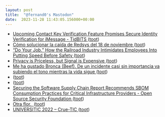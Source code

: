```yaml
---
layout: post
title:  "@fernand0's Mastodon"
date:  2023-11-28 11:43:05.156000+00:00
---
```

*  [Upcoming Contact Key Verification Feature Promises Secure Identity Verification for iMessage - TidBITS ](https://tidbits.com/2023/11/08/upcoming-contact-key-verification-feature-promises-secure-identity-verification-for-imessage) ([toot](https://mastodon.social/@fernand0/111487994111889185))
*  [Cómo solucionar la caída de Redsys del 18 de noviembre ](https://retailandpayments.com/backups-caida-de-redsys-del-18-11) ([toot](https://mastodon.social/@fernand0/111487721033553149))
*  [“Do Your Job.” How the Railroad Industry Intimidates Employees Into Putting Speed Before Safety ](https://www.propublica.org/article/railroad-safety-union-pacific-csx-bnsf-trains-freigh) ([toot](https://mastodon.social/@fernand0/111487426014882298))
*  [Privacy is Priceless, but Signal is Expensive ](https://signal.org/blog/signal-is-expensive) ([toot](https://mastodon.social/@fernand0/111485747493889317))
*  [Me ha gustado Bronca (Beef). De un incidente casi sin importancia va subiendo el tono mientras la vida sigue ](https://mastodon.social/@fernand0/111484560405561423) ([toot](https://mastodon.social/@fernand0/111484560405561423))
*  [ ](https://mastodon.social/@tuneintodetuned) ([toot](https://mastodon.social/@fernand0/111484054141207979))
*  [ ](https://mastodon.social/users/fernand0/statuses/111484040712361855/activity) ([toot](https://mastodon.social/users/fernand0/statuses/111484040712361855/activity))
*  [Securing the Software Supply Chain Report Recommends SBOM Consumption Practices for Critical Infrastructure Providers - Open Source Security Foundation ](https://openssf.org/blog/2023/11/17/securing-the-software-supply-chain-report-recommends-sbom-consumption-practices-for-critical-infrastructure-providers) ([toot](https://mastodon.social/@fernand0/111484000189720259))
*  [Otra flor.  ](https://avecesunafoto.wordpress.com/2023/11/27/otra-flor-2) ([toot](https://mastodon.social/@fernand0/111483866102184056))
*  [UNIVERSITIC 2022 – Crue-TIC ](https://tic.crue.org/universitic-2022) ([toot](https://mastodon.social/@fernand0/111483624521023251))
